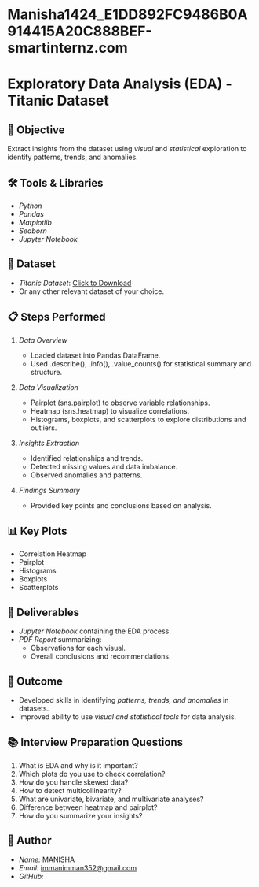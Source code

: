 # Manisha1424_E1DD892FC9486B0A914415A20C888BEF-smartinternz.com
# Exploratory Data Analysis (EDA) - Titanic Dataset

## 📌 Objective
Extract insights from the dataset using *visual* and *statistical* exploration to identify patterns, trends, and anomalies.

## 🛠 Tools & Libraries
- *Python*
- *Pandas*
- *Matplotlib*
- *Seaborn*
- *Jupyter Notebook*

## 📂 Dataset
- *Titanic Dataset*: [Click to Download](https://www.kaggle.com/c/titanic/data)  
- Or any other relevant dataset of your choice.

## 📋 Steps Performed
1. *Data Overview*
   - Loaded dataset into Pandas DataFrame.
   - Used .describe(), .info(), .value_counts() for statistical summary and structure.

2. *Data Visualization*
   - Pairplot (sns.pairplot) to observe variable relationships.
   - Heatmap (sns.heatmap) to visualize correlations.
   - Histograms, boxplots, and scatterplots to explore distributions and outliers.

3. *Insights Extraction*
   - Identified relationships and trends.
   - Detected missing values and data imbalance.
   - Observed anomalies and patterns.

4. *Findings Summary*
   - Provided key points and conclusions based on analysis.

## 📊 Key Plots
- Correlation Heatmap
- Pairplot
- Histograms
- Boxplots
- Scatterplots

## 📄 Deliverables
- *Jupyter Notebook* containing the EDA process.
- *PDF Report* summarizing:
  - Observations for each visual.
  - Overall conclusions and recommendations.

## 🎯 Outcome
- Developed skills in identifying *patterns, trends, and anomalies* in datasets.
- Improved ability to use *visual and statistical tools* for data analysis.

## 📚 Interview Preparation Questions
1. What is EDA and why is it important?
2. Which plots do you use to check correlation?
3. How do you handle skewed data?
4. How to detect multicollinearity?
5. What are univariate, bivariate, and multivariate analyses?
6. Difference between heatmap and pairplot?
7. How do you summarize your insights?

## 👤 Author
- *Name:* MANISHA
- *Email:* immanimman352@gmail.com  
- *GitHub:* 
